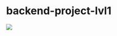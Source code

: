 # backend-project-lvl1

<a href="https://codeclimate.com/github/MalafeevArtem/backend-project-lvl1/maintainability"><img src="https://api.codeclimate.com/v1/badges/0ca6c658a76e6f721c16/maintainability" /></a>
